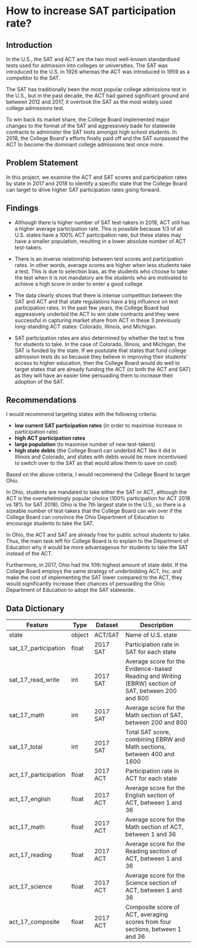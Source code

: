 # How to increase SAT participation rate?

## Introduction

In the U.S., the SAT and ACT are the two most well-known standardised tests used for admission into colleges or universities. The SAT was introduced to the U.S. in 1926 whereas the ACT was introduced in 1959 as a competitor to the SAT.

The SAT has traditionally been the most popular college admissions test in the U.S., but in the past decade, the ACT had gained significant ground and between 2012 and 2017, it overtook the SAT as the most widely used college admissions test.

To win back its market share, the College Board implemented major changes to the format of the SAT and aggressively bade for statewide contracts to administer the SAT tests amongst high school students. In 2018, the College Board's efforts finally paid off and the SAT surpassed the ACT to become the dominant college admissions test once more.


## Problem Statement
In this project, we examine the ACT and SAT scores and participation rates by state in 2017 and 2018 to identify a specific state that the College Board can target to drive higher SAT participation rates going forward.


## Findings

- Although there is higher number of SAT test-takers in 2018, ACT still has a higher average participation rate. This is possible because 1/3 of all U.S. states have a 100% ACT participation rate, but these states may have a smaller population, resulting in a lower absolute number of ACT test-takers.


- There is an inverse relationship between test scores and participation rates. In other words, average scores are higher when less students take a test. This is due to selection bias, as the students who choose to take the test when it is not mandatory are the students who are motivated to achieve a high score in order to enter a good college


- The data clearly shows that there is intense competition between the SAT and ACT and that state regulations have a big influence on test participation rates. In the past few years, the College Board had aggressively underbid the ACT to win state contracts and they were successful in capturing market share from ACT in these 3 previously long-standing ACT states: Colorado, Illinois, and Michigan.


- SAT participation rates are also determined by whether the test is free for students to take. In the case of Colorado, Illinois, and Michigan, the SAT is funded by the state. If we postulate that states that fund college admission tests do so because they believe in improving their students' access to higher education, then the College Board would do well to target states that are already funding the ACT (or both the ACT and SAT) as they will have an easier time persuading them to increase their adoption of the SAT.



## Recommendations

I would recommend targeting states with the following criteria:
- **low current SAT participation rates** (in order to maximise increase in participation rate)
- **high ACT participation rates**
- **large population** (to maximise number of new test-takers)
- **high state debts** (the College Board can underbid ACT like it did in Illinois and Colorado, and states with debts would be more incentivised to switch over to the SAT as that would allow them to save on cost)

Based on the above criteria, I would recommend the College Board to target Ohio.

In Ohio, students are mandated to take either the SAT or ACT, although the ACT is the overwhelmingly popular choice (100% participation for ACT 2018 vs 18% for SAT 2018). Ohio is the 7th largest state in the U.S., so there is a sizeable number of test-takers that the College Board can win over if the College Board can convince the Ohio Department of Education to encourage students to take the SAT.

In Ohio, the ACT and SAT are already free for public school students to take. Thus, the main task left for College Board is to explain to the Department of Education why it would be more advantageous for students to take the SAT instead of the ACT.

Furthermore, in 2017, Ohio had the 10th highest amount of state debt. If the College Board employs the same strategy of underbidding ACT, Inc. and make the cost of implementing the SAT lower compared to the ACT, they would significantly increase their chances of persuading the Ohio Department of Education to adopt the SAT statewide.

## Data Dictionary

|Feature|Type|Dataset|Description|
|---|---|---|---|
|state|object|ACT/SAT|Name of U.S. state|
|sat_17_participation|float|2017 SAT|Participation rate in SAT for each state|
|sat_17_read_write|int|2017 SAT|Average score for the Evidence-based Reading and Writing (EBRW) section of SAT, between 200 and 800|
|sat_17_math|int|2017 SAT|Average score for the Math section of SAT, between 200 and 800|
|sat_17_total|int|2017 SAT|Total SAT score, combining EBRW and Math sections, between 400 and 1600|
|act_17_participation|float|2017 ACT|Participation rate in ACT for each state|
|act_17_english|float|2017 ACT|Average score for the English section of ACT, between 1 and 36|
|act_17_math|float|2017 ACT|Average score for the Math section of ACT, between 1 and 36|
|act_17_reading|float|2017 ACT|Average score for the Reading section of ACT, between 1 and 36|
|act_17_science|float|2017 ACT|Average score for the Science section of ACT, between 1 and 36|
|act_17_composite|float|2017 ACT|Composite score of ACT, averaging scores from four sections, between 1 and 36|
